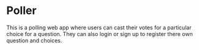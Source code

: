 # Poller
This is a polling web app where users can cast their votes for a particular choice for a question. They can also login or sign up to register there own question and choices.
